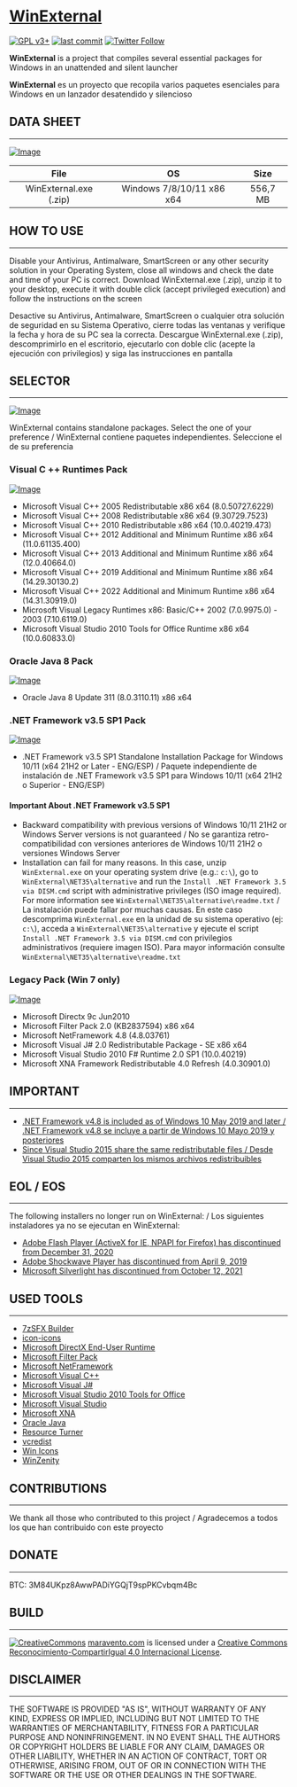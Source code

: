 # [WinExternal](https://www.maravento.com/p/winexternal.html)

[![GPL v3+](https://img.shields.io/badge/License-GPL%20v3%2B-blue.svg)](https://www.gnu.org/licenses/gpl-3.0)
[![last commit](https://img.shields.io/github/last-commit/maravento/winexternal)](https://github.com/maravento/winexternal/)
[![Twitter Follow](https://img.shields.io/twitter/follow/maraventostudio.svg?style=social)](https://twitter.com/maraventostudio)

**WinExternal** is a project that compiles several essential packages for Windows in an unattended and silent launcher

**WinExternal** es un proyecto que recopila varios paquetes esenciales para Windows en un lanzador desatendido y silencioso

## DATA SHEET

---

[![Image](https://1.bp.blogspot.com/-Y_vVfquMvAE/WsOHgH6kY1I/AAAAAAAAD6Q/PPbPjbEBHH4YJDrcU6tE0ENbhHMroAmRQCLcBGAs/s1600/quick-download.png)](https://mega.nz/file/iIN1mKBZ#i6Pzy1w1hm6qzZCke1_Tio0VQXzxmN0IhuS0s_9dKrg)

|File|OS|Size|
| :---: | :---: | :---: |
|WinExternal.exe (.zip)|Windows 7/8/10/11 x86 x64|556,7 MB|

## HOW TO USE

---

Disable your Antivirus, Antimalware, SmartScreen or any other security solution in your Operating System, close all windows and check the date and time of your PC is correct. Download WinExternal.exe (.zip), unzip it to your desktop, execute it with double click (accept privileged execution) and follow the instructions on the screen

Desactive su Antivirus, Antimalware, SmartScreen o cualquier otra solución de seguridad en su Sistema Operativo, cierre todas las ventanas y verifique la fecha y hora de su PC sea la correcta. Descargue WinExternal.exe (.zip), descomprimirlo en el escritorio, ejecutarlo con doble clic (acepte la ejecución con privilegios) y siga las instrucciones en pantalla

## SELECTOR

---

[![Image](https://blogger.googleusercontent.com/img/a/AVvXsEjDDYZIIz2CZG0tfu8iu92lo72cdUPNu8McbKeJrftldhu4d55nRK1cesUPZa9TWgob2WxZxLbye0BHUwJlTjJZqFVYt0X1984glCXHE5wvsKeriPjcsmy8zX4qwPrEBvdqdI1fkFlNF_lUWkmG37OzgzG6yyl6J4DBtrFRzkqCSlOMJX3Kv_4UYp7E)](https://www.maravento.com/p/winexternal.html)

WinExternal contains standalone packages. Select the one of your preference / WinExternal contiene paquetes independientes. Seleccione el de su preferencia

### Visual C ++ Runtimes Pack

[![Image](https://blogger.googleusercontent.com/img/a/AVvXsEjvS2HBqWKfdYYTP6NBtxHcdoDW95_J4ddX8obAHb28NlEeaVPXD0VPQHgXwmuY1X7SaLEtfvKoADfS6u53BC2FW-m_ZlsQ3-Aj8U_ZIQxWo9eECNIRm6mX5GCZfaj0t78ZwjTt14BTHAV75uI_lRLhXpG46stoceHB4dt0cvd7Ct3A1H4Jv17pbPS0)](https://www.maravento.com/p/winexternal.html)

- Microsoft Visual C++ 2005 Redistributable x86 x64 (8.0.50727.6229)
- Microsoft Visual C++ 2008 Redistributable x86 x64 (9.30729.7523)
- Microsoft Visual C++ 2010 Redistributable x86 x64 (10.0.40219.473)
- Microsoft Visual C++ 2012 Additional and Minimum Runtime x86 x64 (11.0.61135.400)
- Microsoft Visual C++ 2013 Additional and Minimum Runtime x86 x64 (12.0.40664.0)
- Microsoft Visual C++ 2019 Additional and Minimum Runtime x86 x64 (14.29.30130.2)
- Microsoft Visual C++ 2022 Additional and Minimum Runtime x86 x64 (14.31.30919.0)
- Microsoft Visual Legacy Runtimes x86: Basic/C++ 2002 (7.0.9975.0) - 2003 (7.10.6119.0)
- Microsoft Visual Studio 2010 Tools for Office Runtime x86 x64 (10.0.60833.0)

### Oracle Java 8 Pack

[![Image](https://blogger.googleusercontent.com/img/a/AVvXsEhfXLXe6cPuZK8_cU0U1imYZtL2YD6zV5r_yIfyd4QaiUrcsHBG190QTlPJVkJZUdFuM-NnnbSDJHlyYJKX_rmNbCPUsHxT8ep7KsyWj9GsBYb5lRO7a5WWc7CwSxzwlgb0qAB3CYVrUe-vtSn3Qt2K4kA0f6J4Cf3WAgvcWcfecnNheb49QLNpzXg4)](https://www.maravento.com/p/winexternal.html)

- Oracle Java 8 Update 311 (8.0.3110.11) x86 x64

### .NET Framework v3.5 SP1 Pack

[![Image](https://blogger.googleusercontent.com/img/a/AVvXsEioIlzooz8NLMUPNjz2bHxtkRxwDScZ0dYgapnh50FoJF4QlUBWtaOJmOozmD84oUuumIFZmU7JMc2ZZiWba7kGz--CL12ArmHGwZ3XgJvrtfpHV0f3ZpaPPeqKNoMiiog7bPgi9bOxSG4QHBCzqRkbAs3TNOnS7TYO6W0K3_UAAWfm9uCFhIA0MFis)](https://www.maravento.com/p/winexternal.html)

- .NET Framework v3.5 SP1 Standalone Installation Package for Windows 10/11 (x64 21H2 or Later - ENG/ESP) / Paquete independiente de instalación de .NET Framework v3.5 SP1 para Windows 10/11 (x64 21H2 o Superior - ENG/ESP)

#### Important About .NET Framework v3.5 SP1

- Backward compatibility with previous versions of Windows 10/11 21H2 or Windows Server versions is not guaranteed / No se garantiza retro-compatibilidad con versiones anteriores de Windows 10/11 21H2 o versiones Windows Server
- Installation can fail for many reasons. In this case, unzip `WinExternal.exe` on your operating system drive (e.g.: `c:\`), go to `WinExternal\NET35\alternative` and run the `Install .NET Framework 3.5 via DISM.cmd` script with administrative privileges (ISO image required). For more information see `WinExternal\NET35\alternative\readme.txt` / La instalación puede fallar por muchas causas. En este caso descomprima `WinExternal.exe` en la unidad de su sistema operativo (ej: `c:\`), acceda a `WinExternal\NET35\alternative` y ejecute el script `Install .NET Framework 3.5 via DISM.cmd` con privilegios administrativos (requiere imagen ISO). Para mayor información consulte `WinExternal\NET35\alternative\readme.txt`

### Legacy Pack (Win 7 only)

[![Image](https://blogger.googleusercontent.com/img/a/AVvXsEi6UOydqgrxL0FjdiuBe8R8U8YCM418r5B8daT-AWDPsHFbwjDU_YAD5yZF5_0uLIq5DUmYbaM0ys-ARPRtAeQARSL02EGWNfk7Bjefb7x7UE3JIlNkBa3hIOKYuKshK2BbAXoZciwl7DMyotBXheiIOR5CV29OQUlLdXZxjC3K9ZAjPAMN_XRsEaH6)](https://www.maravento.com/p/winexternal.html)

- Microsoft Directx 9c Jun2010
- Microsoft Filter Pack 2.0 (KB2837594) x86 x64
- Microsoft NetFramework 4.8 (4.8.03761)
- Microsoft Visual J# 2.0 Redistributable Package - SE x86 x64
- Microsoft Visual Studio 2010 F# Runtime 2.0 SP1 (10.0.40219)
- Microsoft XNA Framework Redistributable 4.0 Refresh (4.0.30901.0)

## IMPORTANT

---

- [.NET Framework v4.8 is included as of Windows 10 May 2019 and later / .NET Framework v4.8 se incluye a partir de Windows 10 Mayo 2019 y posteriores](https://docs.microsoft.com/en-us/dotnet/framework/install/on-windows-10#net-framework-48)
- [Since Visual Studio 2015 share the same redistributable files / Desde Visual Studio 2015 comparten los mismos archivos redistribuibles](https://docs.microsoft.com/en-US/cpp/windows/latest-supported-vc-redist?view=msvc-170)

## EOL / EOS

---

The following installers no longer run on WinExternal: / Los siguientes instaladores ya no se ejecutan en WinExternal:

- [Adobe Flash Player (ActiveX for IE, NPAPI for Firefox) has discontinued from December 31, 2020](https://www.adobe.com/la/products/flashplayer/end-of-life.html)
- [Adobe Shockwave Player has discontinued from April 9, 2019](https://helpx.adobe.com/enterprise/kb/eol-adobe-flash-shockwave-player.html)
- [Microsoft Silverlight has discontinued from October 12, 2021](https://support.microsoft.com/en-us/windows/silverlight-end-of-support-0a3be3c7-bead-e203-2dfd-74f0a64f1788)

## USED TOOLS

---

- [7zSFX Builder](https://sourceforge.net/projects/s-zipsfxbuilder/)
- [icon-icons](https://icon-icons.com/icon/dot-net-original-logo/146546)
- [Microsoft DirectX End-User Runtime](https://www.microsoft.com/en-us/download/details.aspx?id=35)
- [Microsoft Filter Pack](https://www.microsoft.com/en-us/download/details.aspx?id=50934)
- [Microsoft NetFramework](https://dotnet.microsoft.com/download/dotnet-framework)
- [Microsoft Visual C++](https://support.microsoft.com/es-es/topic/descargas-m%C3%A1s-recientes-compatibles-de-visual-c-2647da03-1eea-4433-9aff-95f26a218cc0)
- [Microsoft Visual J#](https://www.microsoft.com/es-co/download/details.aspx?id=4712)
- [Microsoft Visual Studio 2010 Tools for Office](https://www.microsoft.com/es-es/download/details.aspx?id=48217)
- [Microsoft Visual Studio](https://www.microsoft.com/en-us/Download/confirmation.aspx?id=6144)
- [Microsoft XNA](https://www.microsoft.com/en-us/download/details.aspx?id=20914)
- [Oracle Java](https://www.java.com/en/download/manual.jsp)
- [Resource Turner](http://www.restuner.com/)
- [vcredist](https://github.com/abbodi1406/vcredist/releases)
- [Win Icons](http://www.iconarchive.com/show/fs-icons-by-franksouza183/Places-folder-windows-icon.html)
- [WinZenity](https://github.com/maravento/winzenity)

## CONTRIBUTIONS

---

We thank all those who contributed to this project / Agradecemos a todos los que han contribuido con este proyecto

## DONATE

---

BTC: 3M84UKpz8AwwPADiYGQjT9spPKCvbqm4Bc

## BUILD

---

[![CreativeCommons](https://licensebuttons.net/l/by-sa/4.0/88x31.png)](http://creativecommons.org/licenses/by-sa/4.0/)
[maravento.com](http://www.maravento.com) is licensed under a [Creative Commons Reconocimiento-CompartirIgual 4.0 Internacional License](http://creativecommons.org/licenses/by-sa/4.0/).

## DISCLAIMER

---

THE SOFTWARE IS PROVIDED "AS IS", WITHOUT WARRANTY OF ANY KIND, EXPRESS OR IMPLIED, INCLUDING BUT NOT LIMITED TO THE WARRANTIES OF MERCHANTABILITY, FITNESS FOR A PARTICULAR PURPOSE AND NONINFRINGEMENT. IN NO EVENT SHALL THE AUTHORS OR COPYRIGHT HOLDERS BE LIABLE FOR ANY CLAIM, DAMAGES OR OTHER LIABILITY, WHETHER IN AN ACTION OF CONTRACT, TORT OR OTHERWISE, ARISING FROM, OUT OF OR IN CONNECTION WITH THE SOFTWARE OR THE USE OR OTHER DEALINGS IN THE SOFTWARE.
